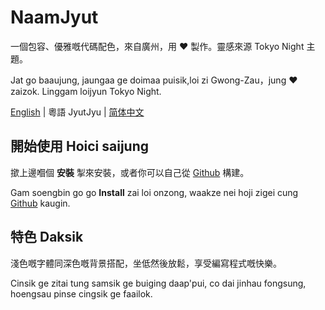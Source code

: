# NaamJyut

一個包容、優雅嘅代碼配色，來自廣州，用 ❤️ 製作。靈感來源 Tokyo Night 主題。

Jat go baaujung, jaungaa ge doimaa puisik,loi zi Gwong-Zau，jung ❤️ zaizok. Linggam loijyun Tokyo Night.

[English](../README.md) | 粵語 JyutJyu | [简体中文](chinese_sim.md)

## 開始使用 Hoici saijung

撳上邊嗰個 **安裝** 掣來安裝，或者你可以自己從 [Github](https://github.com/CongJyu/naamjyut) 構建。

Gam soengbin go go **Install** zai loi onzong, waakze nei hoji zigei cung [Github](https://github.com/CongJyu/naamjyut) kaugin.

## 特色 Daksik

淺色嘅字體同深色嘅背景搭配，坐低然後放鬆，享受編寫程式嘅快樂。

Cinsik ge zitai tung samsik ge buiging daap'pui, co dai jinhau fongsung, hoengsau pinse cingsik ge faailok.
